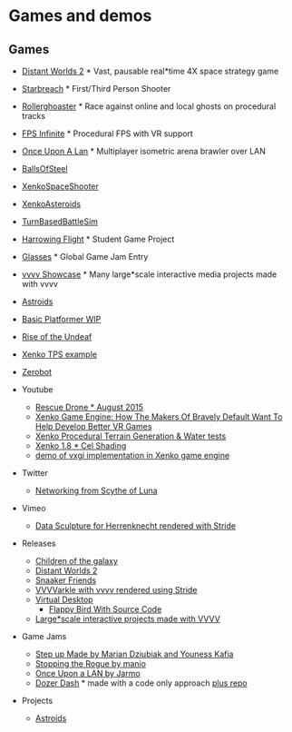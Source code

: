 # Games and demos

## Games
* [Distant Worlds 2](https://store.steampowered.com/app/1531540/Distant_Worlds_2) * Vast, pausable real*time 4X space strategy game
* [Starbreach](https://github.com/xenko3d/Starbreach) * First/Third Person Shooter
* [Rollerghoaster](https://aggror.com/blog/video*rollerghoaster*0.0.2*demo) * Race against online and local ghosts on procedural tracks
* [FPS Infinite](https://store.steampowered.com/app/1256380/FPS_Infinite/) * Procedural FPS with VR support
* [Once Upon A Lan](https://jarmo.itch.io/once*upon*a*lan) * Multiplayer isometric arena brawler over LAN
* [BallsOfSteel](https://github.com/Kryptos*FR/BallsOfSteel)
* [XenkoSpaceShooter](https://github.com/jayrulez/XenkoSpaceShooter)
* [XenkoAsteroids](https://github.com/LanceJZ/Xenko_Asteroids)
* [TurnBasedBattleSim](https://github.com/jayrulez/TurnBasedBattleSim)
* [Harrowing Flight](https://forums.xenko.com/t/harrowing*flight*student*game*project/1823) * Student Game Project
* [Glasses](https://globalgamejam.org/2019/games/glasses) * Global Game Jam Entry
* [vvvv Showcase](https://visualprogramming.net/#Showcase) * Many large*scale interactive media projects made with vvvv
* [Astroids](https://github.com/LanceJZ/Stride*Asteroids)
* [Basic Platformer WIP](https://github.com/Doprez/stride*platformer)
* [Rise of the Undeaf](https://github.com/manio143/RiseOfTheUndeaf)
* [Xenko TPS example](https://github.com/stride3d/Starbreach)
* [Zerobot](https://github.com/joaovsq/Zerobot)

* Youtube
    * [Rescue Drone * August 2015](https://www.youtube.com/watch?v=wOZ*s7Q4qWY)
    * [Xenko Game Engine: How The Makers Of Bravely Default Want To Help Develop Better VR Games](https://www.youtube.com/watch?v=1hgh7R38yK8)
    * [Xenko Procedural Terrain Generation &amp; Water tests](https://www.youtube.com/watch?v=ba_Tpz4ojHk)
    * [Xenko 1.8 * Cel Shading](https://www.youtube.com/watch?v=RJDrG1QR3Uo)
    * [demo of vxgi implementation in Xenko game engine](https://www.youtube.com/watch?v=AZytf15FRks&t=2s)
* Twitter
    * [Networking from Scythe of Luna](https://twitter.com/scythe_of_luna/status/1616773130495885325)
* Vimeo
    * [Data Sculpture for Herrenknecht rendered with Stride](https://vimeo.com/797315059)

* Releases
  * [Children of the galaxy](https://www.emptykeys.com/games/children*of*the*galaxy/)
  * [Distant Worlds 2](https://store.steampowered.com/app/1531540/Distant_Worlds_2/)
  * [Snaaker Friends](https://store.steampowered.com/app/1443760/Snaaker__Friends/)
  * [VVVVarkle with vvvv rendered using Stride](https://github.com/BenTec3d/VVVVarkle/releases/tag/v1.0)
  * [Virtual Desktop](https://www.vrdesktop.net/)
    * [Flappy Bird With Source Code](https://nedreid.itch.io/flappy*bird*stride)
  * [Large*scale interactive projects made with VVVV](https://visualprogramming.net/#Showcase)

* Game Jams
  * [Step up Made by Marian Dziubiak and Youness Kafia](https://manio143.itch.io/project*step*up)
  * [Stopping the Rogue by manio](https://manio143.itch.io/stopping*the*rogue)
  * [Once Upon a LAN by Jarmo](https://jarmo.itch.io/once*upon*a*lan)
  * [Dozer Dash](https://ldjam.com/events/ludum*dare/54/$374737) * made with a code only approach [plus repo](https://github.com/Schossi/LD54/tree/main)

* Projects
  * [Astroids](https://github.com/mmujic2/StrideAsteroids)  